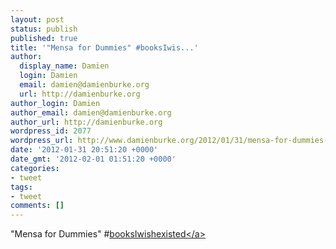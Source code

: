 ```yaml
---
layout: post
status: publish
published: true
title: '"Mensa for Dummies" #booksIwis...'
author:
  display_name: Damien
  login: Damien
  email: damien@damienburke.org
  url: http://damienburke.org
author_login: Damien
author_email: damien@damienburke.org
author_url: http://damienburke.org
wordpress_id: 2077
wordpress_url: http://www.damienburke.org/2012/01/31/mensa-for-dummies-booksiwis-2/
date: '2012-01-31 20:51:20 +0000'
date_gmt: '2012-02-01 01:51:20 +0000'
categories:
- tweet
tags:
- tweet
comments: []
---
```

<p>"Mensa for Dummies" #<a href="http:&#47;&#47;search.twitter.com&#47;search?q=%23booksIwishexisted" class="aktt_hashtag">booksIwishexisted<&#47;a></p>

